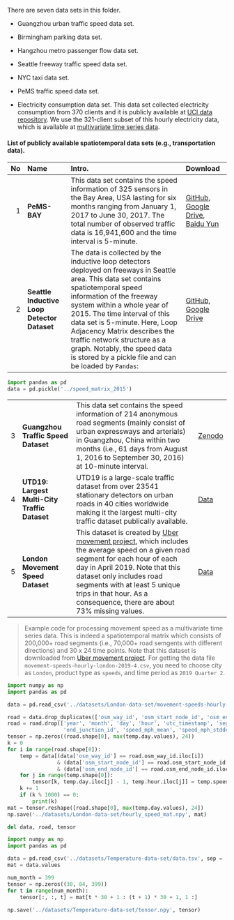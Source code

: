 There are seven data sets in this folder.

- Guangzhou urban traffic speed data set.

- Birmingham parking data set.

- Hangzhou metro passenger flow data set.

- Seattle freeway traffic speed data set.

- NYC taxi data set.

- PeMS traffic speed data set.

- Electricity consumption data set. This data set collected electricity consumption from 370 clients and it is publicly available at [UCI data repository](https://archive.ics.uci.edu/ml/datasets/ElectricityLoadDiagrams20112014). We use the 321-client subset of this hourly electricity data, which is available at [multivariate time series data](https://github.com/laiguokun/multivariate-time-series-data).



#### List of publicly available spatiotemporal data sets (e.g., transportation data).



| No | Name | Intro. | Download |
|---:|:------|:--------|:---------|
|  1 | **PeMS-BAY** | This data set contains the speed information of 325 sensors in the Bay Area, USA lasting for six months ranging from January 1, 2017 to June 30, 2017. The total number of observed traffic data is 16,941,600 and the time interval is 5-minute. | [GitHub](https://github.com/liyaguang/DCRNN), [Google Drive](https://drive.google.com/open?id=10FOTa6HXPqX8Pf5WRoRwcFnW9BrNZEIX), [Baidu Yun](https://pan.baidu.com/s/14Yy9isAIZYdU__OYEQGa_g) |
|  2 | **Seattle Inductive Loop Detector Dataset** | The data is collected by the inductive loop detectors deployed on freeways in Seattle area. This data set contains spatiotemporal speed information of the freeway system within a whole year of 2015. The time interval of this data set is 5-minute. Here, Loop Adjacency Matrix describes the traffic network structure as a graph. Notably, the speed data is stored by a pickle file and can be loaded by `Pandas`: | [GitHub](https://github.com/zhiyongc/Seattle-Loop-Data), [Google Drive](https://drive.google.com/drive/folders/1XuK0fgI6lmSUzmToyDdHQy8CPunlm5yr?usp=sharing) |
```python
import pandas as pd
data = pd.pickle('../speed_matrix_2015')
```
| | | | |
|---:|:------|:--------|:---------|
|  3 | **Guangzhou Traffic Speed Dataset** | This data set contains the speed information of 214 anonymous road segments (mainly consist of urban expressways and arterials) in Guangzhou, China within two months (i.e., 61 days from August 1, 2016 to September 30, 2016) at 10-minute interval. | [Zenodo](https://zenodo.org/record/1205229) |
|  4 | **UTD19: Largest Multi-City Traffic Dataset** | UTD19 is a large-scale traffic dataset from over 23541 stationary detectors on urban roads in 40 cities worldwide making it the largest multi-city traffic dataset publically available. | [Data](https://utd19.ethz.ch/index.html) |
|  5 | **London Movement Speed Dataset** | This dataset is created by [Uber movement project](https://movement.uber.com/), which includes the average speed on a given road segment for each hour of each day in April 2019. Note that this dataset only includes road segments with at least 5 unique trips in that hour. As a consequence, there are about 73% missing values. | [Data](https://movement.uber.com/cities/london/downloads/speeds?lang=en-US&tp[y]=2019&tp[q]=2) |

> Example code for processing movement speed as a multivariate time series data. This is indeed a spatiotemporal matrix which consists of 200,000+ road segments (i.e., 70,000+ road semgents with different directions) and 30 x 24 time points. Note that this dataset is downloaded from [Uber movement project](https://movement.uber.com/). For getting the data file `movement-speeds-hourly-london-2019-4.csv`, you need to choose city as `London`, product type as `speeds`, and time period as `2019 Quarter 2`.


```python
import numpy as np
import pandas as pd

data = pd.read_csv('../datasets/London-data-set/movement-speeds-hourly-london-2019-4.csv')

road = data.drop_duplicates(['osm_way_id', 'osm_start_node_id', 'osm_end_node_id'])
road = road.drop(['year', 'month', 'day', 'hour', 'utc_timestamp', 'segment_id', 'start_junction_id', 
                  'end_junction_id', 'speed_mph_mean', 'speed_mph_stddev'], axis = 1)
tensor = np.zeros((road.shape[0], max(temp.day.values), 24))
k = 0
for i in range(road.shape[0]):
    temp = data[(data['osm_way_id'] == road.osm_way_id.iloc[i]) 
                & (data['osm_start_node_id'] == road.osm_start_node_id.iloc[i]) 
                & (data['osm_end_node_id'] == road.osm_end_node_id.iloc[i])]
    for j in range(temp.shape[0]):
        tensor[k, temp.day.iloc[j] - 1, temp.hour.iloc[j]] = temp.speed_mph_mean.iloc[j]
    k += 1
    if (k % 1000) == 0:
        print(k)
mat = tensor.reshape([road.shape[0], max(temp.day.values), 24])
np.save('../datasets/London-data-set/hourly_speed_mat.npy', mat)

del data, road, tensor
```

```python
import numpy as np
import pandas as pd

data = pd.read_csv('../datasets/Temperature-data-set/data.tsv', sep = '\t', header = None)
mat = data.values

num_month = 399
tensor = np.zeros((30, 84, 399))
for t in range(num_month):
    tensor[:, :, t] = mat[t * 30 + 1 : (t + 1) * 30 + 1, 1 :]
    
np.save('../datasets/Temperature-data-set/tensor.npy', tensor)
```



